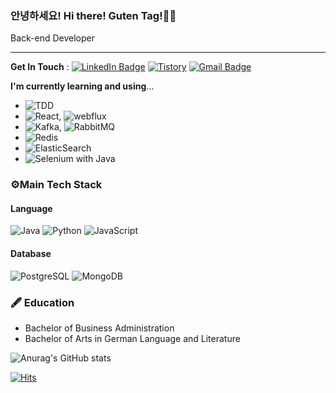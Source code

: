 ### 안녕하세요! Hi there! Guten Tag!👋👋
Back-end Developer

-------------------

**Get In Touch** : [![LinkedIn Badge](http://img.shields.io/badge/-LinkedIn-0072b1?style=flat&logo=linkedin&link=https://www.linkedin.com/in/youhee-lee-5b358b20b/)](https://www.linkedin.com/in/youhee-lee-5b358b20b/)
[![Tistory](http://img.shields.io/badge/-Tistory-ffd700?style=flat&link=https://guten-tag.tistory.com/)](https://guten-tag.tistory.com/)
[![Gmail Badge](https://img.shields.io/badge/Gmail-d14836?style=flat&logo=Gmail&logoColor=white&link=mailto:bnm1128@gmail.com)](mailto:bnm1128@gmail.com)  

**I'm currently learning and using**...  
- ![TDD](http://img.shields.io/badge/-TDD-007396?style=flat)  
- ![React](http://img.shields.io/badge/-React-007396?style=flat), ![webflux](http://img.shields.io/badge/-Spring_Webflux-007396?style=flat)
- ![Kafka](http://img.shields.io/badge/-Kafka-007396?style=flat), ![RabbitMQ](http://img.shields.io/badge/-RabbitMQ-007396?style=flat)
- ![Redis](http://img.shields.io/badge/-Redis-007396?style=flat)
- ![ElasticSearch](http://img.shields.io/badge/-ElasticSearch-007396?style=flat)
- ![Selenium](http://img.shields.io/badge/-Selenium-007396?style=flat) with Java

### ⚙️Main Tech Stack
#### Language
![Java](http://img.shields.io/badge/-Java-007396?style=flat&logo=Java)
![Python](http://img.shields.io/badge/-Python-3776AB?style=flat&logo=Python&logoColor=white)
![JavaScript](http://img.shields.io/badge/-JavaScript-F7DF1E?style=flat&logo=JavaScript&logoColor=gray)
#### Database
![PostgreSQL](http://img.shields.io/badge/-PostgreSQL-4169E1?style=flat&logo=PostgreSQL&logoColor=white)
![MongoDB](http://img.shields.io/badge/-MongoDB-47A248?style=flat&logo=MongoDB&logoColor=white)

### 🖋 Education
- Bachelor of Business Administration
- Bachelor of Arts in German Language and Literature


![Anurag's GitHub stats](https://github-readme-stats.vercel.app/api?username=gutenLee&show_icons=true&theme=radical)

[![Hits](https://hits.seeyoufarm.com/api/count/incr/badge.svg?url=https://github.com/gutenLEE)](https://github.com/gutenLEE) 
